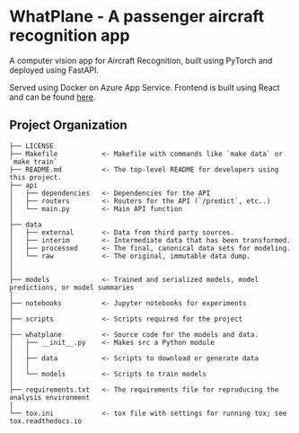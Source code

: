 # WhatPlane - A passenger aircraft recognition app

A computer vision app for Aircraft Recognition, built using PyTorch and deployed
using FastAPI.

Served using Docker on Azure App Service. Frontend is built using React and can
be found [here](https://github.com/what-plane/what-plane-frontend).

## Project Organization

    ├── LICENSE
    ├── Makefile           <- Makefile with commands like `make data` or `make train`
    ├── README.md          <- The top-level README for developers using this project.
    ├── api
    │   ├── dependencies   <- Dependencies for the API
    │   ├── routers        <- Routers for the API (`/predict`, etc..)
    │   └── main.py        <- Main API function
    │  
    ├── data
    │   ├── external       <- Data from third party sources.
    │   ├── interim        <- Intermediate data that has been transformed.
    │   ├── processed      <- The final, canonical data sets for modeling.
    │   └── raw            <- The original, immutable data dump.
    │
    │
    ├── models             <- Trained and serialized models, model predictions, or model summaries
    │
    ├── notebooks          <- Jupyter notebooks for experiments
    │
    ├── scripts            <- Scripts required for the project
    │
    ├── whatplane          <- Source code for the models and data.
    │   ├── __init__.py    <- Makes src a Python module
    │   │
    │   ├── data           <- Scripts to download or generate data 
    │   │
    │   └── models         <- Scripts to train models
    │
    ├── requirements.txt   <- The requirements file for reproducing the analysis environment
    │
    └── tox.ini            <- tox file with settings for running tox; see tox.readthedocs.io
